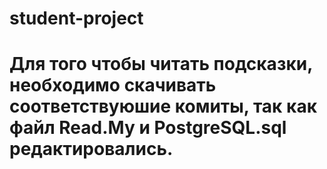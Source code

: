 # student-project

# Для того чтобы читать подсказки,  необходимо скачивать соответствуюшие комиты, так как файл Read.My и PostgreSQL.sql редактировались.
